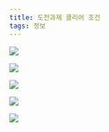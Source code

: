 ```yaml
---
title: 도전과제 클리어 조건
tags: 정보
---
```


![](/img/information/arh1.png)

![](/img/information/arh2.png)

![](/img/information/arh3.png)

![](/img/information/arh4.png)

![](/img/information/arh5.png)